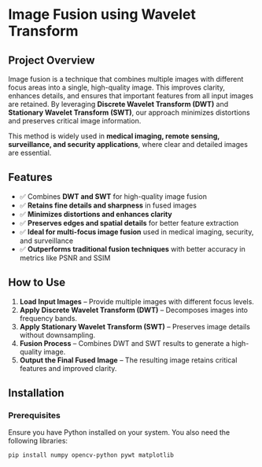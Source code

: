 # Image Fusion using Wavelet Transform

## Project Overview  
Image fusion is a technique that combines multiple images with different focus areas into a single, high-quality image. This improves clarity, enhances details, and ensures that important features from all input images are retained. By leveraging **Discrete Wavelet Transform (DWT)** and **Stationary Wavelet Transform (SWT)**, our approach minimizes distortions and preserves critical image information.  

This method is widely used in **medical imaging, remote sensing, surveillance, and security applications**, where clear and detailed images are essential.  

## Features  
- ✅ Combines **DWT and SWT** for high-quality image fusion  
- ✅ **Retains fine details and sharpness** in fused images  
- ✅ **Minimizes distortions and enhances clarity**  
- ✅ **Preserves edges and spatial details** for better feature extraction  
- ✅ **Ideal for multi-focus image fusion** used in medical imaging, security, and surveillance  
- ✅ **Outperforms traditional fusion techniques** with better accuracy in metrics like PSNR and SSIM  

## How to Use  
1. **Load Input Images** – Provide multiple images with different focus levels.  
2. **Apply Discrete Wavelet Transform (DWT)** – Decomposes images into frequency bands.  
3. **Apply Stationary Wavelet Transform (SWT)** – Preserves image details without downsampling.  
4. **Fusion Process** – Combines DWT and SWT results to generate a high-quality image.  
5. **Output the Final Fused Image** – The resulting image retains critical features and improved clarity.  

## Installation  
### Prerequisites  
Ensure you have Python installed on your system. You also need the following libraries:  

```bash
pip install numpy opencv-python pywt matplotlib
 



